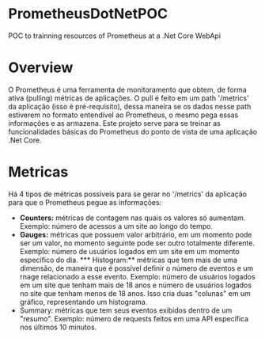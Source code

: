 # PrometheusDotNetPOC
POC to trainning resources of Prometheus at a .Net Core WebApi

# Overview
O Prometheus é uma ferramenta de monitoramento que obtem, de forma ativa (pulling) métricas de aplicações. O pull é feito em um path '/metrics' da aplicação (isso é pré-requisito), dessa maneira se os dados nesse path estiverem no formato entendível ao Prometheus, o mesmo pega essas informações e as armazena. Este projeto serve para se treinar as funcionalidades básicas do Prometheus do ponto de vista de uma aplicação .Net Core. 

# Metricas
Há 4 tipos de métricas possíveis para se gerar no '/metrics' da aplicação para que o Prometheus pegue as informações:
* **Counters:** métricas de contagem nas quais os valores só aumentam. Exemplo: número de acessos a um site ao longo do tempo. 
* **Gauges:** métricas que possuem valor arbitrário, em um momento pode ser um valor, no momento seguinte pode ser outro totalmente diferente. Exemplo: número de usuários logados em um site em um momento específico do dia. 
*** Histogram:** métricas que tem mais de uma dimensão, de maneira que é possível definir o número de eventos e um rnage relacionado a esse evento. Exemplo: número de usuários logados em um site que tenham mais de 18 anos e número de usuários logados no site que tenham menos de 18 anos. Isso cria duas "colunas" em um gráfico, representando um histograma.
* Summary: métricas que tem seus eventos exibidos dentro de um "resumo". Exemplo: número de requests feitos em uma API específica nos últimos 10 minutos. 
